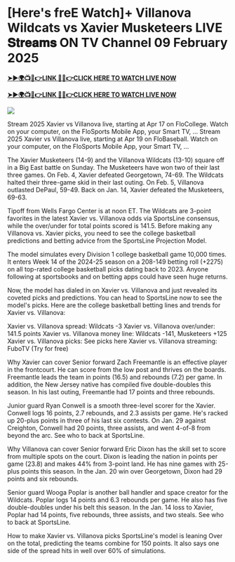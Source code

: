 # [Here's freE Watch]+ Villanova Wildcats vs Xavier Musketeers LIVE 𝐒𝐭𝐫𝐞𝐚𝐦𝐬 ON TV Channel 09 February 2025


**[➤►🌍📺📱👉LINK 🔴✅👉CLICK HERE TO WATCH LIVE NOW](https://ultravibetv.com/college-basketball/?v=Jr+Git)**

**[➤►🌍📺📱👉LINK 🔴✅👉CLICK HERE TO WATCH LIVE NOW](https://ultravibetv.com/college-basketball/?v=Jr+Git)**

[![](https://blogger.googleusercontent.com/img/b/R29vZ2xl/AVvXsEimyRnSMxOK0jynZ1ohe7rOmX0Pk0UQXcP_wWwnDLbpHKVcLAEiRLj0uJGUP8UYOa0RCOPIwM-cCaHrfF2nlVCFWapeFCwDfoHQb9yQPqBKRVNRCFH3tAmiOV1FUQm1O6K-bCY8E6praH2DuDe7emTPKbF80IWMGHkkazyDdpX9E7XcrEykpQS4JAjAZJQ/w521-h293/Basketball.gif)](https://ultravibetv.com/college-basketball/?v=Jr+Git)

Stream 2025 Xavier vs Villanova live, starting at Apr 17 on FloCollege. Watch on your computer, on the FloSports Mobile App, your Smart TV, ... Stream 2025 Xavier vs Villanova live, starting at Apr 19 on FloBaseball. Watch on your computer, on the FloSports Mobile App, your Smart TV, ...

The Xavier Musketeers (14-9) and the Villanova Wildcats (13-10) square off in a Big East battle on Sunday. The Musketeers have won two of their last three games. On Feb. 4, Xavier defeated Georgetown, 74-69. The Wildcats halted their three-game skid in their last outing. On Feb. 5, Villanova outlasted DePaul, 59-49. Back on Jan. 14, Xavier defeated the Musketeers, 69-63. 

Tipoff from Wells Fargo Center is at noon ET. The Wildcats are 3-point favorites in the latest Xavier vs. Villanova odds via SportsLine consensus, while the over/under for total points scored is 141.5. Before making any Villanova vs. Xavier picks, you need to see the college basketball predictions and betting advice from the SportsLine Projection Model.

The model simulates every Division 1 college basketball game 10,000 times. It enters Week 14 of the 2024-25 season on a 208-149 betting roll (+2275) on all top-rated college basketball picks dating back to 2023. Anyone following at sportsbooks and on betting apps could have seen huge returns.

Now, the model has dialed in on Xavier vs. Villanova and just revealed its coveted picks and predictions. You can head to SportsLine now to see the model's picks. Here are the college basketball betting lines and trends for Xavier vs. Villanova:

Xavier vs. Villanova spread: Wildcats -3
Xavier vs. Villanova over/under: 141.5 points 
Xavier vs. Villanova money line: Wildcats -141, Musketeers +125
Xavier vs. Villanova picks: See picks here
Xavier vs. Villanova streaming: FuboTV (Try for free)

Why Xavier can cover
Senior forward Zach Freemantle is an effective player in the frontcourt. He can score from the low post and thrives on the boards. Freemantle leads the team in points (16.5) and rebounds (7.2) per game. In addition, the New Jersey native has compiled five double-doubles this season. In his last outing, Freemantle had 17 points and three rebounds. 

Junior guard Ryan Conwell is a smooth three-level scorer for the Xavier. Conwell logs 16 points, 2.7 rebounds, and 2.3 assists per game. He's racked up 20-plus points in three of his last six contests. On Jan. 29 against Creighton, Conwell had 20 points, three assists, and went 4-of-8 from beyond the arc. See who to back at SportsLine. 

Why Villanova can cover
Senior forward Eric Dixon has the skill set to score from multiple spots on the court. Dixon is leading the nation in points per game (23.8) and makes 44% from 3-point land. He has nine games with 25-plus points this season. In the Jan. 20 win over Georgetown, Dixon had 29 points and six rebounds.

Senior guard Wooga Poplar is another ball handler and space creator for the Wildcats. Poplar logs 14 points and 6.3 rebounds per game. He also has five double-doubles under his belt this season. In the Jan. 14 loss to Xavier, Poplar had 14 points, five rebounds, three assists, and two steals. See who to back at SportsLine. 

How to make Xavier vs. Villanova picks
SportsLine's model is leaning Over on the total, predicting the teams combine for 150 points. It also says one side of the spread hits in well over 60% of simulations.
